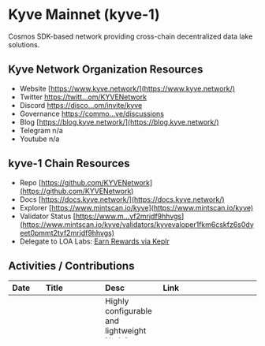 # Kyve Mainnet (kyve-1)

Cosmos SDK-based network providing cross-chain decentralized data lake solutions. 

## Kyve Network Organization Resources

* Website [https://www.kyve.network/](https://www.kyve.network/)
* Twitter [https://twitt...om/KYVENetwork](https://twitter.com/KYVENetwork)
* Discord [https://disco...om/invite/kyve](https://discord.com/invite/kyve)
* Governance [https://commo...ve/discussions](https://commonwealth.im/kyve/discussions)
* Blog [https://blog.kyve.network/](https://blog.kyve.network/)
* Telegram n/a
* Youtube n/a

## kyve-1 Chain Resources

* Repo [https://github.com/KYVENetwork](https://github.com/KYVENetwork)
* Docs [https://docs.kyve.network/](https://docs.kyve.network/)
* Explorer [https://www.mintscan.io/kyve](https://www.mintscan.io/kyve)
* Validator Status [https://www.m...yf2mrjdf9hhvgs](https://www.mintscan.io/kyve/validators/kyvevaloper1fkm6cskfz6s0dyeet0pmmt2tyf2mrjdf9hhvgs)
* Delegate to LOA Labs: [Earn Rewards via Keplr](https://wallet.keplr.app/chains/kyve?modal=validator&chain=kyve-1&validator_address=kyvevaloper1fkm6cskfz6s0dyeet0pmmt2tyf2mrjdf9hhvgs&referral=true)

## Activities / Contributions
| Date | Title | Desc | Link | Type |
| :----------- | :------------ | :-------------------------------- | :---- | :---- |
| 2022-12-07 | LOA Node Toolkit (LNT) Launched | Highly configurable and lightweight Nodejs toolkit for monitoring, governing, and financing validator nodes on Cosmos. | [https://githu...a-node-toolkit](https://github.com/LOA-Labs/loa-node-toolkit) | PGs-12, INF-5, PGs-14 |
| 2023-03-14 | Kyve Genesis Validator Launch | Participation in the launch and organization of Kyve Mainnet.  | [https://www.m...yf2mrjdf9hhvgs](https://www.mintscan.io/kyve/validators/kyvevaloper1fkm6cskfz6s0dyeet0pmmt2tyf2mrjdf9hhvgs) | INF-1, PGs-11 |
| 2023-04-11 | Decentralized Blockchain Governance Thesis (Best Practices) | Aims to outline the key components and best practices in blockchain governance, at mid-to-high level, without getting too detailed about specifics which may vary from one community to the next.<br><br>Document is iterative and collaborative; it covers a non-exhaustive list of components that are important to governance; your suggestions and contributions are welcome. | [https://gov.vs.loalabs.io/](https://gov.vs.loalabs.io/) | GOV-9, GOV-6, PGs-12 |
| 2023-04-28 | Release Validator Engagement Framework | Repo outlines how LOA Labs validator engages with each chain and logs of delivered goods and services. Manages tracking and records of events.  | [https://githu...ment-Framework](https://github.com/LOA-Labs/Validator-Engagement-Framework) | PGs-12 |
| 2023-05-01 | v1.1.0 Software Upgrade Mainnet Vote and Upgrade | Review code, vote, present for support upgrade at block height.  | [https://www.m...459C119D4B3310](https://www.mintscan.io/kyve/txs/4894B6B59ADBD6FE8F1B359590279BE156E8FB2117FDF61453459C119D4B3310) | GOV-7, INF-1 |
| 2023-05-09 | Network Upgrade / Code Review v1.1.1 | Review code, present for upgrade coordination and support. | [https://githu...ses/tag/v1.1.1](https://github.com/KYVENetwork/chain/releases/tag/v1.1.1) | INF-1 |